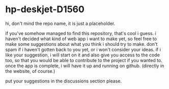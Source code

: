 # hp-deskjet-D1560
hi, don't mind the repo name, it is just a placeholder.

if you've somehow managed to find this repository, that's cool i guess.
i haven't decided what kind of web app i want to make yet, so feel free to make some suggestions about what you think i should try to make.
don't spam if i haven't gotten back to you yet, or i won't consider your ideas.
if i like your suggestion, i will start on it and also give you access to the code too, so that you would be able to contribute to the project if you wanted to.
once the app is complete, i will have it up and running on github. (directly in the website, of course.)

put your suggestions in the discussions section please.
